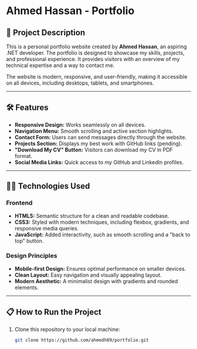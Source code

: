 # Ahmed Hassan - Portfolio

## 📖 Project Description
This is a personal portfolio website created by **Ahmed Hassan**, an aspiring .NET developer. The portfolio is designed to showcase my skills, projects, and professional experience. It provides visitors with an overview of my technical expertise and a way to contact me.

The website is modern, responsive, and user-friendly, making it accessible on all devices, including desktops, tablets, and smartphones.

---

## 🛠️ Features
- **Responsive Design:** Works seamlessly on all devices.
- **Navigation Menu:** Smooth scrolling and active section highlights.
- **Contact Form:** Users can send messages directly through the website.
- **Projects Section:** Displays my best work with GitHub links (pending).
- **"Download My CV" Button:** Visitors can download my CV in PDF format.
- **Social Media Links:** Quick access to my GitHub and LinkedIn profiles.

---

## 🧑‍💻 Technologies Used
### **Frontend**
- **HTML5:** Semantic structure for a clean and readable codebase.
- **CSS3:** Styled with modern techniques, including flexbox, gradients, and responsive media queries.
- **JavaScript:** Added interactivity, such as smooth scrolling and a "back to top" button.

### **Design Principles**
- **Mobile-first Design:** Ensures optimal performance on smaller devices.
- **Clean Layout:** Easy navigation and visually appealing layout.
- **Modern Aesthetic:** A minimalist design with gradients and rounded elements.

---

## 📋 How to Run the Project
1. Clone this repository to your local machine:
   ```bash
   git clone https://github.com/ahmedh89/portfolio.git
